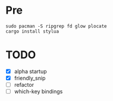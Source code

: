 # Pre
```
sudo pacman -S ripgrep fd glow plocate
cargo install stylua 
```
# TODO
- [x] alpha startup 
- [x] friendly_snip
- [ ] refactor
- [ ] which-key bindings
